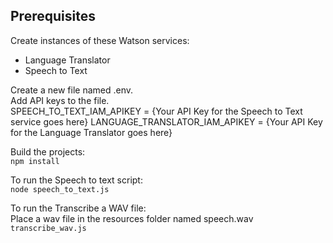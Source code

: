 ## Prerequisites
Create instances of these Watson services:  
- Language Translator  
- Speech to Text  

Create a new file named .env.  
Add API keys to the file.   
SPEECH_TO_TEXT_IAM_APIKEY = {Your API Key for the Speech to Text service goes here}
LANGUAGE_TRANSLATOR_IAM_APIKEY = {Your API Key for the Language Translator goes here}

Build the projects:  
`npm install`

To run the Speech to text script:  
`node speech_to_text.js`  

To run the Transcribe a WAV file:  
Place a wav file in the resources folder named speech.wav  
`transcribe_wav.js`